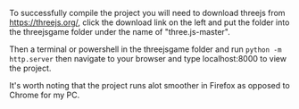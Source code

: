 To successfully compile the project you will need to download threejs from https://threejs.org/, click the download link on the left and put the folder into the threejsgame folder under the name
of "three.js-master".

Then a terminal or powershell in the threejsgame folder and run ```python -m http.server``` then navigate to your browser and type localhost:8000 to view the project.

It's worth noting that the project runs alot smoother in Firefox as opposed to Chrome for my PC.